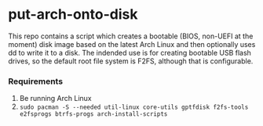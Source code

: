 # put-arch-onto-disk

This repo contains a script which creates a bootable (BIOS, non-UEFI at the moment) disk image based on the latest Arch Linux and then optionally uses dd to write it to a disk. The indended use is for creating bootable USB flash drives, so the default root file system is F2FS, although that is configurable.

### Requirements
1. Be running Arch Linux
1. `sudo pacman -S --needed util-linux core-utils gptfdisk f2fs-tools e2fsprogs btrfs-progs arch-install-scripts`
